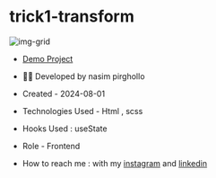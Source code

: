 # trick1-transform
![img-grid](https://github.com/Nasim1380p/grid-template/assets/155636802/a640a7fb-84cb-4094-9c04-7a562f2fac77)


- [Demo Project](https://nasim1380p.github.io/grid-template/)

- 👩‍🎓 Developed by nasim pirghollo

- Created - 2024-08-01

- Technologies Used - Html , scss  

- Hooks Used : useState 

- Role - Frontend

- How to reach me : with my [instagram](https://www.instagram.com/nasim-pirghollo-web) and [linkedin](https://www.linkedin.com/in/nasim-pirghollo-a783952a9/)
